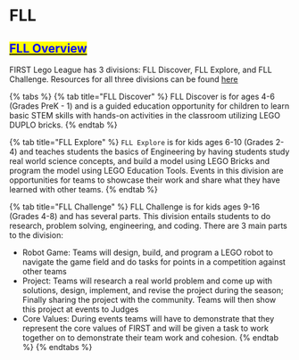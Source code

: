 # FLL

## [<mark style="color:blue;">FLL Overview</mark>](https://www.firstlegoleague.org/about)

FIRST Lego League has 3 divisions: FLL Discover, FLL Explore, and FLL Challenge. Resources for all three divisions can be found [here](https://www.firstlegoleague.org/season)

{% tabs %}
{% tab title="FLL Discover" %}
FLL Discover is for ages 4-6 (Grades PreK - 1) and is a guided education opportunity for children to learn basic STEM skills with hands-on activities in the classroom utilizing LEGO DUPLO bricks.
{% endtab %}

{% tab title="FLL Explore" %}
`FLL Explore` is for kids ages 6-10 (Grades 2-4) and teaches students the basics of Engineering by having students study real world science concepts, and build a model using LEGO Bricks and program the model using LEGO Education Tools. Events in this division are opportunities for teams to showcase their work and share what they have learned with other teams.
{% endtab %}

{% tab title="FLL Challenge" %}
FLL Challenge is for kids ages 9-16 (Grades 4-8) and has  several parts. This division entails students to do research, problem solving, engineering, and coding. There are 3 main parts to the division:

* Robot Game: Teams will design, build, and program a LEGO robot to navigate the game field and do tasks for points in a competition against other teams
* Project: Teams will research a real world problem and come up with solutions, design, implement, and revise the project during the season; Finally sharing the project with the community. Teams will then show this project at events to Judges
* Core Values: During events teams will have to demonstrate that they represent the core values of FIRST and will be given a task to work together on to demonstrate their team work and cohesion.
{% endtab %}
{% endtabs %}
